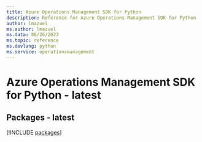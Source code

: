 ```yaml
---
title: Azure Operations Management SDK for Python
description: Reference for Azure Operations Management SDK for Python
author: lmazuel
ms.author: lmazuel
ms.data: 06/26/2023
ms.topic: reference
ms.devlang: python
ms.service: operationsmanagement
---
```

# Azure Operations Management SDK for Python - latest
## Packages - latest
[!INCLUDE [packages](operations-management-index.md)]